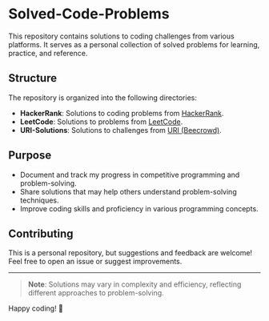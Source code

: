 # Solved-Code-Problems

This repository contains solutions to coding challenges from various platforms. It serves as a personal collection of solved problems for learning, practice, and reference.

## Structure

The repository is organized into the following directories:

- **HackerRank**: Solutions to coding problems from [HackerRank](https://www.hackerrank.com/).
- **LeetCode**: Solutions to problems from [LeetCode](https://leetcode.com/).
- **URI-Solutions**: Solutions to challenges from [URI (Beecrowd)](https://www.beecrowd.com.br/).

## Purpose

- Document and track my progress in competitive programming and problem-solving.
- Share solutions that may help others understand problem-solving techniques.
- Improve coding skills and proficiency in various programming concepts.

## Contributing

This is a personal repository, but suggestions and feedback are welcome! Feel free to open an issue or suggest improvements.

---

> **Note**: Solutions may vary in complexity and efficiency, reflecting different approaches to problem-solving.

Happy coding! 🚀
